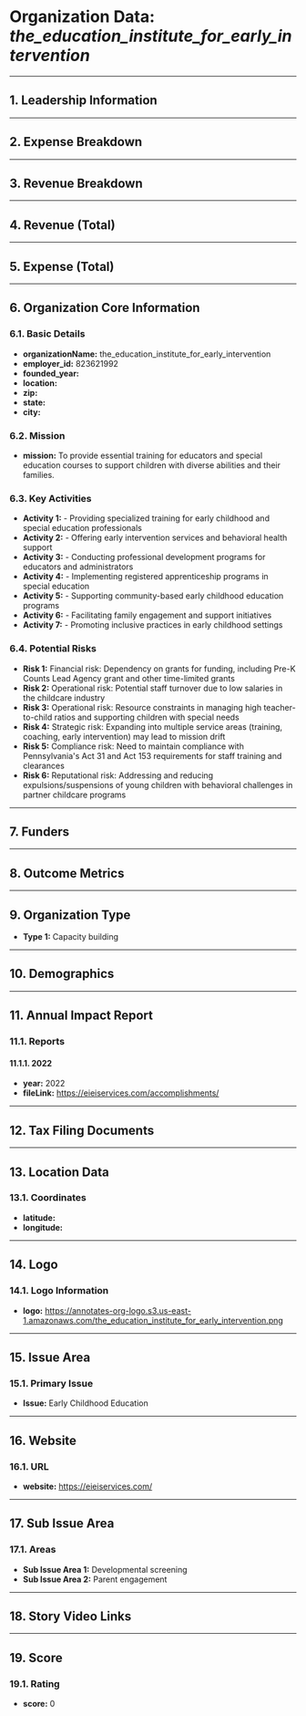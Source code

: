 # Organization Data: *the_education_institute_for_early_intervention*

---

## 1. Leadership Information

---

## 2. Expense Breakdown

---

## 3. Revenue Breakdown

---

## 4. Revenue (Total)

---

## 5. Expense (Total)

---

## 6. Organization Core Information
### 6.1. Basic Details
- **organizationName:** the_education_institute_for_early_intervention
- **employer_id:** 823621992
- **founded_year:** 
- **location:** 
- **zip:** 
- **state:** 
- **city:** 

### 6.2. Mission
- **mission:** To provide essential training for educators and special education courses to support children with diverse abilities and their families.

### 6.3. Key Activities
- **Activity 1:** - Providing specialized training for early childhood and special education professionals
- **Activity 2:** - Offering early intervention services and behavioral health support
- **Activity 3:** - Conducting professional development programs for educators and administrators
- **Activity 4:** - Implementing registered apprenticeship programs in special education
- **Activity 5:** - Supporting community-based early childhood education programs
- **Activity 6:** - Facilitating family engagement and support initiatives
- **Activity 7:** - Promoting inclusive practices in early childhood settings

### 6.4. Potential Risks
- **Risk 1:** Financial risk: Dependency on grants for funding, including Pre-K Counts Lead Agency grant and other time-limited grants
- **Risk 2:** Operational risk: Potential staff turnover due to low salaries in the childcare industry
- **Risk 3:** Operational risk: Resource constraints in managing high teacher-to-child ratios and supporting children with special needs
- **Risk 4:** Strategic risk: Expanding into multiple service areas (training, coaching, early intervention) may lead to mission drift
- **Risk 5:** Compliance risk: Need to maintain compliance with Pennsylvania's Act 31 and Act 153 requirements for staff training and clearances
- **Risk 6:** Reputational risk: Addressing and reducing expulsions/suspensions of young children with behavioral challenges in partner childcare programs

---

## 7. Funders

---

## 8. Outcome Metrics

---

## 9. Organization Type
- **Type 1:** Capacity building

---

## 10. Demographics

---

## 11. Annual Impact Report
### 11.1. Reports
#### 11.1.1. 2022
- **year:** 2022
- **fileLink:** https://eieiservices.com/accomplishments/

---

## 12. Tax Filing Documents

---

## 13. Location Data
### 13.1. Coordinates
- **latitude:** 
- **longitude:** 

---

## 14. Logo
### 14.1. Logo Information
- **logo:** https://annotates-org-logo.s3.us-east-1.amazonaws.com/the_education_institute_for_early_intervention.png

---

## 15. Issue Area
### 15.1. Primary Issue
- **Issue:** Early Childhood Education

---

## 16. Website
### 16.1. URL
- **website:** https://eieiservices.com/

---

## 17. Sub Issue Area
### 17.1. Areas
- **Sub Issue Area 1:** Developmental screening
- **Sub Issue Area 2:** Parent engagement

---

## 18. Story Video Links
---

## 19. Score
### 19.1. Rating
- **score:** 0
